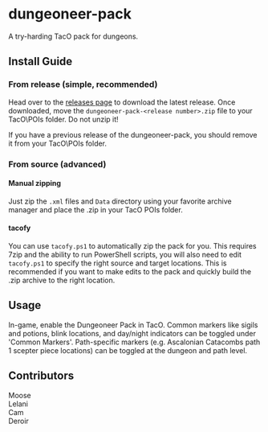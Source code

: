 # dungeoneer-pack
A try-harding TacO pack for dungeons.

## Install Guide

### From release (simple, recommended)
Head over to the [releases page](https://github.com/nomadicTree/dungeoneer-pack/releases/latest) to download the latest release. Once downloaded, move the `dungeoneer-pack-<release number>.zip` file to your TacO\POIs folder. Do not unzip it!
	
If you have a previous release of the dungeoneer-pack, you should remove it from your TacO\POIs folder.

### From source (advanced)
#### Manual zipping
Just zip the `.xml` files and `Data` directory using your favorite archive manager and place the .zip in your TacO POIs folder.

#### tacofy
You can use `tacofy.ps1` to automatically zip the pack for you. This requires 7zip and the ability to run PowerShell scripts, you will also need to edit `tacofy.ps1` to specify the right source and target locations. This is recommended if you want to make edits to the pack and quickly build the .zip archive to the right location.

## Usage
In-game, enable the Dungeoneer Pack in TacO. Common markers like sigils and potions, blink locations, and day/night indicators can be toggled under 'Common Markers'. Path-specific markers (e.g. Ascalonian Catacombs path 1 scepter piece locations) can be toggled at the dungeon and path level.

## Contributors
Moose  
Lelani  
Cam  
Deroir
